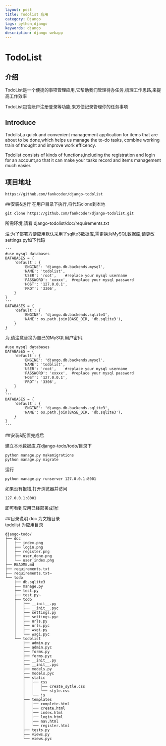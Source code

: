 ```yaml
---
layout: post
title: Todolist 应用
category: Django
tags: python,django
keywords: django
description: django webapp
---
```

# TodoList

## 介绍
TodoList是一个便捷的事项管理应用,它帮助我们管理待办任务,梳理工作思路,来提高工作效率

TodoList包含账户注册登录等功能,来方便记录管理你的任务事项

## Introduce
Todolist,a quick and convenient management application for items that are about to be done,which helps us manage the to-do tasks, combine working train of thought and improve work efficency. 

Todolist consists of kinds of functions,including the registration and login for an account,so that it can make your tasks record and items management much easier.

## 项目地址

```
https://github.com/fankcoder/django-todolist
```


##安装&运行
在用户目录下执行,将代码clone到本地
```
git clone https://github.com/fankcoder/django-todolist.git
```

所需环境,请看 django-todolist/doc/requirements.txt

注:为了部署方便应用默认采用了sqlite3数据库,需更换为MySQL数据库,请更改settings.py如下代码

```
'''
#use mysql databases
DATABASES = {
    'default': {
        'ENGINE': 'django.db.backends.mysql',
        'NAME': 'todolist',
        'USER': 'root',    #replace your mysql username
        'PASSWORD': 'xxxxx',  #replace your mysql password
        'HOST': '127.0.0.1',
        'PROT': '3306',
    }
}
'''
DATABASES = {
    'default': {
        'ENGINE': 'django.db.backends.sqlite3',
        'NAME': os.path.join(BASE_DIR, 'db.sqlite3'),
    }
}
```

为,请注意替换为自己的MySQL用户密码.

```
#use mysql databases
DATABASES = {
    'default': {
        'ENGINE': 'django.db.backends.mysql',
        'NAME': 'todolist',
        'USER': 'root',    #replace your mysql username
        'PASSWORD': 'xxxxx',  #replace your mysql password
        'HOST': '127.0.0.1',
        'PROT': '3306',
    }
}
'''
DATABASES = {
    'default': {
        'ENGINE': 'django.db.backends.sqlite3',
        'NAME': os.path.join(BASE_DIR, 'db.sqlite3'),
    }
}
'''
```

##安装&配置完成后

建立本地数据库,在django-todo/todo/目录下

```
python manage.py makemigrations
python manage.py migrate
```

运行

```
python manage.py runserver 127.0.0.1:8001
```

如果没有报错,打开浏览器并访问

```
127.0.0.1:8001
```

即可看到应用已经部署成功!

##目录说明
doc 为文档目录   
todolist 为应用目录

```
django-todo/
├── doc
│   ├── index.png
│   ├── login.png
│   ├── register.png
│   ├── user_done.png
│   └── user_index.png
├── README.md
├── requirements.txt
├── requirements.txt~
└── todo
    ├── db.sqlite3
    ├── manage.py
    ├── test.py
    ├── test.py~
    ├── todo
    │   ├── __init__.py
    │   ├── __init__.pyc
    │   ├── settings.py
    │   ├── settings.pyc
    │   ├── urls.py
    │   ├── urls.pyc
    │   ├── wsgi.py
    │   └── wsgi.pyc
    └── todolist
        ├── admin.py
        ├── admin.pyc
        ├── forms.py
        ├── forms.pyc
        ├── __init__.py
        ├── __init__.pyc
        ├── models.py
        ├── models.pyc
        ├── static
        │   ├── css
        │   │   ├── create_sytle.css
        │   │   └── style.css
        │   └── js
        ├── templates
        │   ├── complete.html
        │   ├── create.html
        │   ├── index.html
        │   ├── login.html
        │   ├── nav.html
        │   └── register.html
        ├── tests.py
        ├── views.py
        └── views.pyc
```
